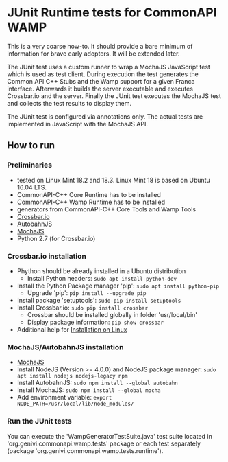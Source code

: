 # JUnit Runtime tests for CommonAPI WAMP

This is a very coarse how-to. It should provide a bare minimum of information for brave early adopters.
It will be extended later.

The JUnit test uses a custom runner to wrap a MochaJS JavaScript test which is used as test client.
During execution the test generates the Common API C++ Stubs and the Wamp support for a given Franca interface.
Afterwards it builds the server executable and executes Crossbar.io and the server. Finally the JUnit
test executes the MochaJS test and collects the test results to display them.

The JUnit test is configured via annotations only. The actual tests are implemented in JavaScript with the
MochaJS API. 

## How to run

### Preliminaries

- tested on Linux Mint 18.2 and 18.3. Linux Mint 18 is based on Ubuntu 16.04 LTS.
- CommonAPI-C++ Core Runtime has to be installed
- CommonAPI-C++ Wamp Runtime has to be installed
- generators from CommonAPI-C++ Core Tools and Wamp Tools
- [Crossbar.io](https://crossbar.io/)
- [AutobahnJS](https://github.com/crossbario/autobahn-js)
- [MochaJS](https://mochajs.org/)
- Python 2.7 (for Crossbar.io)

### Crossbar.io installation

- Phython should be already installed in a Ubuntu distribution
  - Install Python headers: `sudo apt install python-dev`
- Install the Python Package manager 'pip': `sudo apt install python-pip`
  - Upgrade 'pip': `pip install --upgrade pip`
- Install package 'setuptools': `sudo pip install setuptools`
- Install Crossbar.io: `sudo pip install crossbar`
  - Crossbar should be installed globally in folder 'usr/local/bin'
  - Display package information: `pip show crossbar`
- Additional help for [Installation on Linux](https://crossbar.io/docs/Installation-on-Linux/)
    
### MochaJS/AutobahnJS installation

- [MochaJS](https://mochajs.org/)
- Install NodeJS (Version >= 4.0.0) and NodeJS package manager: `sudo apt install nodejs nodejs-legacy npm`
- Install AutobahnJS: `sudo npm install --global autobahn`
- Install MochaJS: `sudo npm install --global mocha`
- Add environment variable: `export NODE_PATH=/usr/local/lib/node_modules/`

### Run the JUnit tests

You can execute the 'WampGeneratorTestSuite.java' test suite located in 'org.genivi.commonapi.wamp.tests'
package or each test separately (package 'org.genivi.commonapi.wamp.tests.runtime').